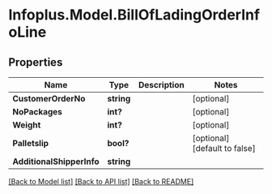 # Infoplus.Model.BillOfLadingOrderInfoLine
## Properties

Name | Type | Description | Notes
------------ | ------------- | ------------- | -------------
**CustomerOrderNo** | **string** |  | [optional] 
**NoPackages** | **int?** |  | [optional] 
**Weight** | **int?** |  | [optional] 
**Palletslip** | **bool?** |  | [optional] [default to false]
**AdditionalShipperInfo** | **string** |  | 

[[Back to Model list]](../README.md#documentation-for-models) [[Back to API list]](../README.md#documentation-for-api-endpoints) [[Back to README]](../README.md)

